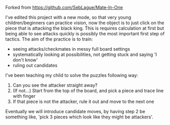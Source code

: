 Forked from https://github.com/SebLague/Mate-In-One


I've edited this project with a new mode, so that very young children/beginners can practice vision, now the object is to just click on the piece that is attacking the black king.  This is requires calculation at first but being able to see attacks quickly is possibly the most important first step of tactics.  The aim of the practice is to train:

- seeing attacks/checkmates in messy full board settings
- systematically looking at possibilities, not getting stuck and saying 'I don't know'
- ruling out candidates


I've been teaching my child to solve the puzzles following way:

1. Can you see the attacker straight away? 
2. (If not...) Start from the top of the board, and pick a piece and trace line with finger
3. If that piece is not the attacker, rule it out and move to the next one

Eventually we will introduce candidate moves, by having step 2 be something like, 'pick 3 pieces which look like they might be attackers'.
